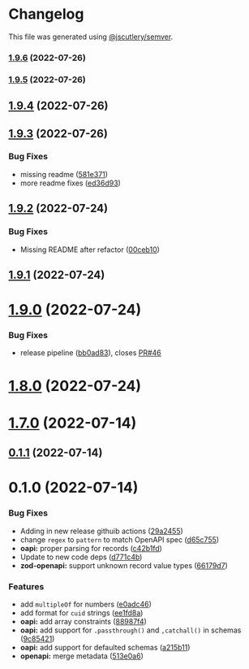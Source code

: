 # Changelog

This file was generated using [@jscutlery/semver](https://github.com/jscutlery/semver).

### [1.9.6](https://github.com/anatine/zod-plugins/compare/zod-openapi-1.9.5...zod-openapi-1.9.6) (2022-07-26)

### [1.9.5](https://github.com/anatine/zod-plugins/compare/zod-openapi-1.9.4...zod-openapi-1.9.5) (2022-07-26)

## [1.9.4](https://github.com/anatine/zod-plugins/compare/zod-openapi-1.9.3...zod-openapi-1.9.4) (2022-07-26)



## [1.9.3](https://github.com/anatine/zod-plugins/compare/zod-openapi-1.9.2...zod-openapi-1.9.3) (2022-07-26)


### Bug Fixes

* missing readme ([581e371](https://github.com/anatine/zod-plugins/commit/581e37112c223782759635ae34937a0dfa664dc9))
* more readme fixes ([ed36d93](https://github.com/anatine/zod-plugins/commit/ed36d935dc6bb93ab35b5212e966130ff3ba9838))



## [1.9.2](https://github.com/anatine/zod-plugins/compare/zod-openapi-1.9.1...zod-openapi-1.9.2) (2022-07-24)


### Bug Fixes

* Missing README after refactor ([00ceb10](https://github.com/anatine/zod-plugins/commit/00ceb10be8251c6be2a83e64a9a8cd6116451938))



## [1.9.1](https://github.com/anatine/zod-plugins/compare/zod-openapi-1.9.0...zod-openapi-1.9.1) (2022-07-24)



# [1.9.0](https://github.com/anatine/zod-plugins/compare/zod-openapi-1.8.0...zod-openapi-1.9.0) (2022-07-24)


### Bug Fixes

* release pipeline ([bb0ad83](https://github.com/anatine/zod-plugins/commit/bb0ad836a954659b778f1181dff4fe99daf35447)), closes [PR#46](https://github.com/PR/issues/46)



# [1.8.0](https://github.com/anatine/zod-plugins/compare/zod-openapi-1.7.0...zod-openapi-1.8.0) (2022-07-24)



# [1.7.0](https://github.com/anatine/zod-plugins/compare/zod-openapi-1.6.2...zod-openapi-1.7.0) (2022-07-14)



## [0.1.1](https://github.com/anatine/zod-plugins/compare/zod-openapi-0.1.0...zod-openapi-0.1.1) (2022-07-14)



# 0.1.0 (2022-07-14)


### Bug Fixes

* Adding in new release githuib actions ([29a2455](https://github.com/anatine/zod-plugins/commit/29a2455161f7021df9f933d0d8b200a08fe31fde))
* change `regex` to `pattern` to match OpenAPI spec ([d65c755](https://github.com/anatine/zod-plugins/commit/d65c755aeef95ff19b1b767ec7018ac44be3c83f))
* **oapi:** proper parsing for records ([c42b1fd](https://github.com/anatine/zod-plugins/commit/c42b1fd8f3e39fbcdd9b5f89561723388fc2232c))
* Update to new code deps ([d771c4b](https://github.com/anatine/zod-plugins/commit/d771c4b2b026635a6704eeb1fca80dd2f2e5e8e8))
* **zod-openapi:** support unknown record value types ([66179d7](https://github.com/anatine/zod-plugins/commit/66179d736599d8f300afef936d3e776ca5ea488f))


### Features

* add `multipleOf` for numbers ([e0adc46](https://github.com/anatine/zod-plugins/commit/e0adc467bf5eb79ae8b37e2c9818af2c62e23568))
* add format for `cuid` strings ([ee1fd8a](https://github.com/anatine/zod-plugins/commit/ee1fd8ae5ba456d0ad4744fcf6de38289cf26b53))
* **oapi:** add array constraints ([88987f4](https://github.com/anatine/zod-plugins/commit/88987f432fbd7657dff77f0a3b377d2757578101))
* **oapi:** add support for `.passthrough()` and `,catchall()` in schemas ([9c85421](https://github.com/anatine/zod-plugins/commit/9c85421fcd97ecca4f268ff2f180dcf99cea4ab3))
* **oapi:** add support for defaulted schemas ([a215b11](https://github.com/anatine/zod-plugins/commit/a215b110ccfad19c5fd5e7942df1c094eb7e953e))
* **openapi:** merge metadata ([513e0a6](https://github.com/anatine/zod-plugins/commit/513e0a6fc90e579f14ef9c89389001ea8b08c20e))
